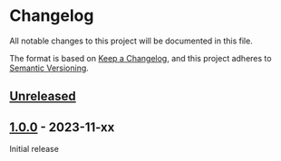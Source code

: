 # Changelog
All notable changes to this project will be documented in this file.

The format is based on [Keep a Changelog](https://keepachangelog.com/en/1.0.0/),
and this project adheres to [Semantic Versioning](https://semver.org/spec/v2.0.0.html).

## [Unreleased]

## [1.0.0] - 2023-11-xx

Initial release


[Unreleased]: https://github.com/brotkrueml/typo3-info-hide-default-lang/compare/v1.0.0...HEAD
[1.0.0]: https://github.com/brotkrueml/typo3-info-hide-default-lang/releases/tag/v1.0.0
